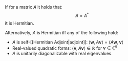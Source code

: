 If for a matrix $A$ it holds that:$$
A = A^*
$$it is Hermitian.

Alternatively, $A$ is Hermitian iff any of the following hold:
- $A$ is self-[[Hermitian Adjoint|adjoint]]: $\langle \mathbf{w}, A\mathbf{v}\rangle=\langle A\mathbf{w},\mathbf{v}\rangle$
- Real-valued quadratic forms: $\langle \mathbf{v}, A\mathbf{v}\rangle\in\mathbb{R}$ for $\mathbf{v}\in\mathbb{C}^n$
- $A$ is unitarily diagonalizable with real eigenvalues
